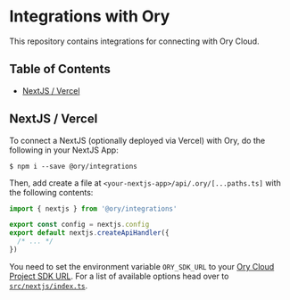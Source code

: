# Integrations with Ory

This repository contains integrations for connecting with Ory Cloud.

## Table of Contents

<!-- START doctoc generated TOC please keep comment here to allow auto update -->
<!-- DON'T EDIT THIS SECTION, INSTEAD RE-RUN doctoc TO UPDATE -->

- [NextJS / Vercel](#nextjs--vercel)

<!-- END doctoc generated TOC please keep comment here to allow auto update -->

## NextJS / Vercel

To connect a NextJS (optionally deployed via Vercel) with Ory, do the following
in your NextJS App:

```
$ npm i --save @ory/integrations
```

Then, add create a file at `<your-nextjs-app>/api/.ory/[...paths.ts]` with the
following contents:

```typescript
import { nextjs } from '@ory/integrations'

export const config = nextjs.config
export default nextjs.createApiHandler({
  /* ... */
})
```

You need to set the environment variable `ORY_SDK_URL` to your
[Ory Cloud Project SDK URL](https://www.ory.sh/docs/concepts/services-api). For
a list of available options head over to
[`src/nextjs/index.ts`](src/nextjs/index.ts).
